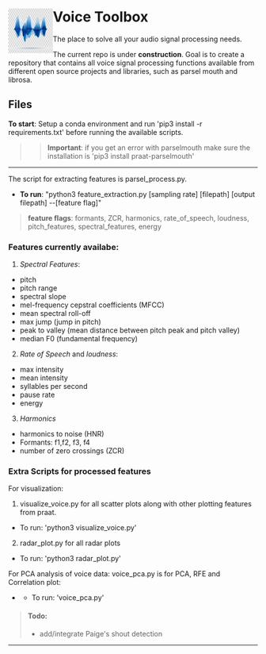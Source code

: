# Voice Toolbox <img align="left" width="90" height="90" src="soundwave.jpeg">
The place to solve all your audio signal processing needs. 

The current repo is under **construction**. Goal is to create a repository that contains all voice signal processing functions available from different open source projects and libraries, such as parsel mouth and librosa. 

## Files
**To start**: Setup a conda environment and run 'pip3 install -r requirements.txt' before running the available scripts. 
>> **Important**: if you get an error with parselmouth make sure the installation is 'pip3 install praat-parselmouth'

________________________________________________________________________________________________________________________
The script for extracting features is parsel_process.py. 
 * **To run**: "python3 feature_extraction.py [sampling rate] [filepath] [output filepath] --[feature flag]"
 
 > **feature flags**: formants, ZCR, harmonics, rate_of_speech, loudness, pitch_features, spectral_features, energy

### **Features currently availabe**:
1. *Spectral Features*:
* pitch
* pitch range
* spectral slope
* mel-frequency cepstral coefficients (MFCC)
* mean spectral roll-off
* max jump (jump in pitch)
* peak to valley (mean distance between pitch peak and pitch valley)
* median F0 (fundamental frequency)

2. *Rate of Speech* and *loudness*:
* max intensity
* mean intensity
* syllables per second
* pause rate
* energy

3. *Harmonics*
* harmonics to noise (HNR)
* Formants: f1,f2, f3, f4
* number of zero crossings (ZCR)

### Extra Scripts for processed features
For visualization:
 1. visualize_voice.py for all scatter plots along with other plotting features from praat. 
 * To run: 'python3 visualize_voice.py'
 2. radar_plot.py for all radar plots
 * To run: 'python3 radar_plot.py'

For PCA analysis of voice data:
 voice_pca.py is for PCA, RFE and Correlation plot:
* - To run: 'voice_pca.py'


> #### **Todo**:
> * add/integrate Paige's shout detection
________________________________________________________________________________________________________________________


